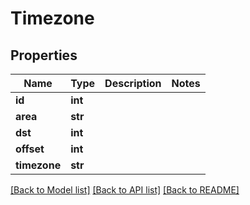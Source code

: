 # Timezone

## Properties
Name | Type | Description | Notes
------------ | ------------- | ------------- | -------------
**id** | **int** |  | 
**area** | **str** |  | 
**dst** | **int** |  | 
**offset** | **int** |  | 
**timezone** | **str** |  | 

[[Back to Model list]](../README.md#documentation-for-models) [[Back to API list]](../README.md#documentation-for-api-endpoints) [[Back to README]](../README.md)


